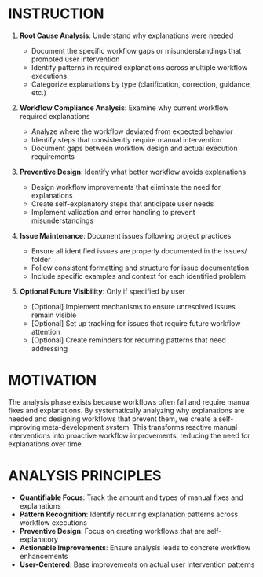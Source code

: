 # INSTRUCTION
1. **Root Cause Analysis**: Understand why explanations were needed
   - Document the specific workflow gaps or misunderstandings that prompted user intervention
   - Identify patterns in required explanations across multiple workflow executions
   - Categorize explanations by type (clarification, correction, guidance, etc.)

2. **Workflow Compliance Analysis**: Examine why current workflow required explanations
   - Analyze where the workflow deviated from expected behavior
   - Identify steps that consistently require manual intervention
   - Document gaps between workflow design and actual execution requirements

3. **Preventive Design**: Identify what better workflow avoids explanations
   - Design workflow improvements that eliminate the need for explanations
   - Create self-explanatory steps that anticipate user needs
   - Implement validation and error handling to prevent misunderstandings

4. **Issue Maintenance**: Document issues following project practices
   - Ensure all identified issues are properly documented in the issues/ folder
   - Follow consistent formatting and structure for issue documentation
   - Include specific examples and context for each identified problem

5. **Optional Future Visibility**: Only if specified by user
   - [Optional] Implement mechanisms to ensure unresolved issues remain visible
   - [Optional] Set up tracking for issues that require future workflow attention
   - [Optional] Create reminders for recurring patterns that need addressing

# MOTIVATION
The analysis phase exists because workflows often fail and require manual fixes and explanations. By systematically analyzing why explanations are needed and designing workflows that prevent them, we create a self-improving meta-development system. This transforms reactive manual interventions into proactive workflow improvements, reducing the need for explanations over time.

# ANALYSIS PRINCIPLES
- **Quantifiable Focus**: Track the amount and types of manual fixes and explanations
- **Pattern Recognition**: Identify recurring explanation patterns across workflow executions
- **Preventive Design**: Focus on creating workflows that are self-explanatory
- **Actionable Improvements**: Ensure analysis leads to concrete workflow enhancements
- **User-Centered**: Base improvements on actual user intervention patterns
